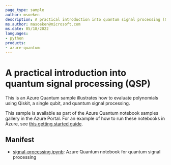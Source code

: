 ```yaml
---
page_type: sample
author: msoeken
description: A practical introduction into quantum signal processing (QSP)
ms.author: masoeken@microsoft.com
ms.date: 05/18/2022
languages:
- python
products:
- azure-quantum
---
```


# A practical introduction into quantum signal processing (QSP)

This is an Azure Quantum sample illustrates how to evaluate polynomials using Qiskit, a single qubit, and quantum signal processing.

This sample is available as part of the Azure Quantum notebook samples gallery in the Azure Portal. For an example of how to run these notebooks in Azure, see [this getting started guide](https://docs.microsoft.com/azure/quantum/get-started-jupyter-notebook?tabs=tabid-ionq).

## Manifest

- [signal-processing.ipynb](https://github.com/microsoft/azure-quantum-python/blob/main/samples/quantum-signal-processing/signal-processing.ipynb): Azure Quantum notebook for quantum signal processing
